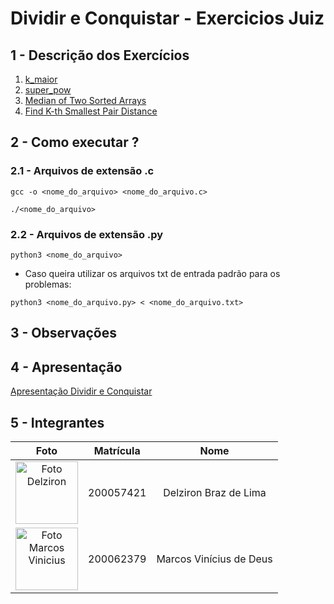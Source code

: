 # Dividir e Conquistar - Exercicios Juiz

## 1 - Descrição dos Exercícios

1. [k_maior](https://leetcode.com/problems/kth-largest-element-in-an-array/)
2. [super_pow](https://leetcode.com/problems/super-pow/)
3. [Median of Two Sorted Arrays](https://leetcode.com/problems/median-of-two-sorted-arrays/)
4. [Find K-th Smallest Pair Distance](https://leetcode.com/problems/find-k-th-smallest-pair-distance/)


## 2 - Como executar ?

### 2.1 - Arquivos de extensão .c
```
gcc -o <nome_do_arquivo> <nome_do_arquivo.c>
```

```
./<nome_do_arquivo>
```

### 2.2 - Arquivos de extensão .py
```
python3 <nome_do_arquivo>
```

- Caso queira utilizar os arquivos txt de entrada padrão para os problemas:

```
python3 <nome_do_arquivo.py> < <nome_do_arquivo.txt>
```

## 3 - Observações


## 4 - Apresentação
[Apresentação Dividir e Conquistar](https://youtu.be/42vkH7CIx_8)

## 5 - Integrantes

|                                                  **Foto**                                                   | **Matrícula** |        **Nome**         |
| :---------------------------------------------------------------------------------------------------------: | :-----------: | :---------------------: |
|     <img src="https://avatars.githubusercontent.com/DelzironBraz" width="100px;" alt="Foto Delziron"/>      |   200057421   |  Delziron Braz de Lima  |
| <img src="https://avatars.githubusercontent.com/u/87666623?v=4" width="100px;" alt="Foto Marcos Vinicius"/> |   200062379   | Marcos Vinícius de Deus |
